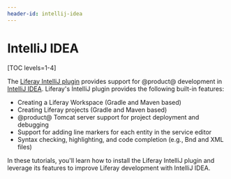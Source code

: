 ```yaml
---
header-id: intellij-idea
---
```


# IntelliJ IDEA

[TOC levels=1-4]

The
[Liferay IntelliJ plugin](https://plugins.jetbrains.com/plugin/10739-liferay-intellij-plugin)
provides support for @product@ development in [IntelliJ
IDEA](https://www.jetbrains.com/idea/). Liferay's IntelliJ plugin provides the
following built-in features:

- Creating a Liferay Workspace (Gradle and Maven based)
- Creating Liferay projects (Gradle and Maven based)
- @product@ Tomcat server support for project deployment and debugging
- Support for adding line markers for each entity in the service editor
- Syntax checking, highlighting, and code completion (e.g., Bnd and XML files)

In these tutorials, you'll learn how to install the Liferay IntelliJ plugin and
leverage its features to improve Liferay development with IntelliJ IDEA.
